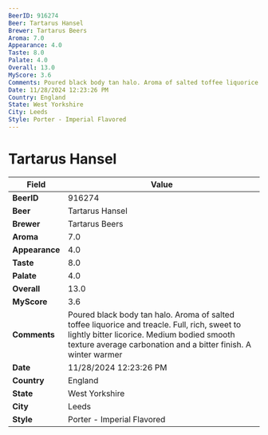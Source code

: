 ```yaml
---
BeerID: 916274
Beer: Tartarus Hansel
Brewer: Tartarus Beers
Aroma: 7.0
Appearance: 4.0
Taste: 8.0
Palate: 4.0
Overall: 13.0
MyScore: 3.6
Comments: Poured black body tan halo. Aroma of salted toffee liquorice and treacle.  Full, rich, sweet to lightly bitter licorice.  Medium bodied smooth texture average carbonation and a bitter finish. A winter warmer
Date: 11/28/2024 12:23:26 PM
Country: England
State: West Yorkshire
City: Leeds
Style: Porter - Imperial Flavored
---
```


# Tartarus Hansel

| Field         | Value |
|---------------|-------|
| **BeerID** | 916274 |
| **Beer** | Tartarus Hansel |
| **Brewer** | Tartarus Beers |
| **Aroma** | 7.0 |
| **Appearance** | 4.0 |
| **Taste** | 8.0 |
| **Palate** | 4.0 |
| **Overall** | 13.0 |
| **MyScore** | 3.6 |
| **Comments** | Poured black body tan halo. Aroma of salted toffee liquorice and treacle.  Full, rich, sweet to lightly bitter licorice.  Medium bodied smooth texture average carbonation and a bitter finish. A winter warmer |
| **Date** | 11/28/2024 12:23:26 PM |
| **Country** | England |
| **State** | West Yorkshire |
| **City** | Leeds |
| **Style** | Porter - Imperial Flavored |
